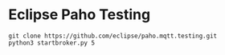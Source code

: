 # Eclipse Paho Testing

```
git clone https://github.com/eclipse/paho.mqtt.testing.git
python3 startbroker.py 5
```


